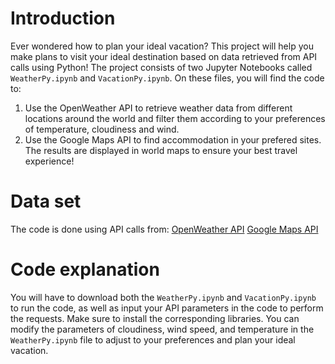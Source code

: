 # Introduction
Ever wondered how to plan your ideal vacation? This project will help you make plans to visit your ideal destination based on data retrieved from API calls using Python!
The project consists of two Jupyter Notebooks called `WeatherPy.ipynb` and `VacationPy.ipynb`. On these files, you will find the code to:
1. Use the OpenWeather API to retrieve weather data from different locations around the world and filter them according to your preferences of temperature, cloudiness and wind.
2. Use the Google Maps API to find accommodation in your prefered sites. <br>
The results are displayed in world maps to ensure your best travel experience!

# Data set
The code is done using API calls from:
[OpenWeather API](https://rapidapi.com/blog/lp/openweathermap/?utm_source=google&utm_medium=cpc&utm_campaign=Beta_99804720366&utm_term=%2Bopenweathermap_b&gclid=CjwKCAjwkdL6BRAREiwA-kiczJRACM76pQ2N-s9VaM59_FxV2vMtJClhaGrA_9b5MAxoMyaK6OMYnBoCrpwQAvD_BwE)
[Google Maps API](https://cloud.google.com/maps-platform/?hl=es-419&utm_source=google&utm_medium=cpc&utm_campaign=FY18-Q2-global-demandgen-paidsearchonnetworkhouseads-cs-maps_contactsal_saf&utm_content=text-ad-none-none-DEV_c-CRE_351523677090-ADGP_Hybrid+%7C+AW+SEM+%7C+SKWS+~+Maps+%7C+BMM+%7C+Mapping+APIs-KWID_43700044580549652-aud-905774763988:kwd-412104684431-userloc_1010103&utm_term=KW_%2Bmap%20%2Bapis-ST_%2Bmap+%2Bapis&gclid=CjwKCAjwkdL6BRAREiwA-kiczOrD7OEq_sMkU3KP0xmcyOdz4mi4pEJHJgH8a4p9GSP_U52_XipbixoC1D0QAvD_BwE)

# Code explanation
You will have to download both the `WeatherPy.ipynb` and `VacationPy.ipynb` to run the code, as well as input your API parameters in the code to perform the requests. Make sure to install the corresponding libraries. You can modify the parameters of cloudiness, wind speed, and temperature in the `WeatherPy.ipynb` file to adjust to your preferences and plan your ideal vacation.
